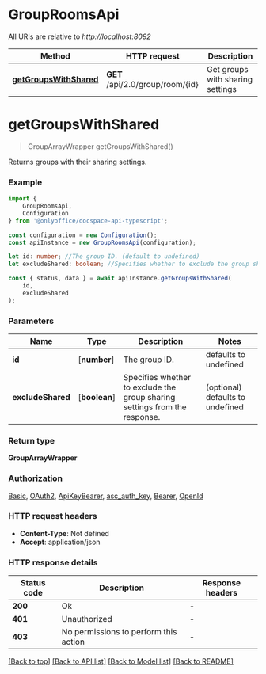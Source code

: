 # GroupRoomsApi

All URIs are relative to *http://localhost:8092*

|Method | HTTP request | Description|
|------------- | ------------- | -------------|
|[**getGroupsWithShared**](#getgroupswithshared) | **GET** /api/2.0/group/room/{id} | Get groups with sharing settings|

# **getGroupsWithShared**
> GroupArrayWrapper getGroupsWithShared()

Returns groups with their sharing settings.

### Example

```typescript
import {
    GroupRoomsApi,
    Configuration
} from '@onlyoffice/docspace-api-typescript';

const configuration = new Configuration();
const apiInstance = new GroupRoomsApi(configuration);

let id: number; //The group ID. (default to undefined)
let excludeShared: boolean; //Specifies whether to exclude the group sharing settings from the response. (optional) (default to undefined)

const { status, data } = await apiInstance.getGroupsWithShared(
    id,
    excludeShared
);
```

### Parameters

|Name | Type | Description  | Notes|
|------------- | ------------- | ------------- | -------------|
| **id** | [**number**] | The group ID. | defaults to undefined|
| **excludeShared** | [**boolean**] | Specifies whether to exclude the group sharing settings from the response. | (optional) defaults to undefined|


### Return type

**GroupArrayWrapper**

### Authorization

[Basic](../README.md#Basic), [OAuth2](../README.md#OAuth2), [ApiKeyBearer](../README.md#ApiKeyBearer), [asc_auth_key](../README.md#asc_auth_key), [Bearer](../README.md#Bearer), [OpenId](../README.md#OpenId)

### HTTP request headers

 - **Content-Type**: Not defined
 - **Accept**: application/json


### HTTP response details
| Status code | Description | Response headers |
|-------------|-------------|------------------|
|**200** | Ok |  -  |
|**401** | Unauthorized |  -  |
|**403** | No permissions to perform this action |  -  |

[[Back to top]](#) [[Back to API list]](../README.md#documentation-for-api-endpoints) [[Back to Model list]](../README.md#documentation-for-models) [[Back to README]](../README.md)


